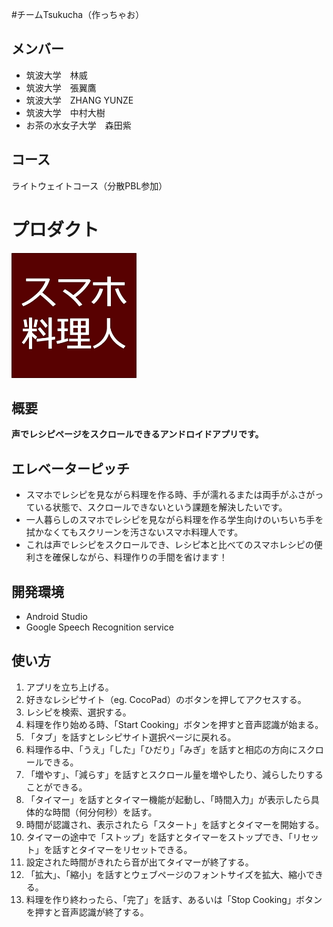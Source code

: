 #チームTsukucha（作っちゃお）

## メンバー
- 筑波大学　林威
- 筑波大学　張翼鷹
- 筑波大学　ZHANG YUNZE
- 筑波大学　中村大樹
- お茶の水女子大学　森田紫

## コース
ライトウェイトコース（分散PBL参加）

# プロダクト
<img src="./img/Product icon.png" width="200px">

## 概要
**声でレシピページをスクロールできるアンドロイドアプリです。**


## エレベーターピッチ
- スマホでレシピを見ながら料理を作る時、手が濡れるまたは両手がふさがっている状態で、スクロールできないという課題を解決したいです。
- 一人暮らしのスマホでレシピを見ながら料理を作る学生向けのいちいち手を拭かなくてもスクリーンを汚さないスマホ料理人です。
- これは声でレシピをスクロールでき、レシピ本と比べてのスマホレシピの便利さを確保しながら、料理作りの手間を省けます！

## 開発環境
- Android Studio
- Google Speech Recognition service

## 使い方
1. アプリを立ち上げる。
2. 好きなレシピサイト（eg. CocoPad）のボタンを押してアクセスする。
3. レシピを検索、選択する。
4. 料理を作り始める時、「Start Cooking」ボタンを押すと音声認識が始まる。
5. 「タブ」を話すとレシピサイト選択ページに戻れる。
6. 料理作る中、「うえ」「した」「ひだり」「みぎ」を話すと相応の方向にスクロールできる。
7. 「増やす」、「減らす」を話すとスクロール量を増やしたり、減らしたりすることができる。
8. 「タイマー」を話すとタイマー機能が起動し、「時間入力」が表示したら具体的な時間（何分何秒）を話す。
9. 時間が認識され、表示されたら「スタート」を話すとタイマーを開始する。
10. タイマーの途中で「ストップ」を話すとタイマーをストップでき、「リセット」を話すとタイマーをリセットできる。
11. 設定された時間がきれたら音が出てタイマーが終了する。
12. 「拡大」、「縮小」を話すとウェブページのフォントサイズを拡大、縮小できる。
13. 料理を作り終わったら、「完了」を話す、あるいは「Stop Cooking」ボタンを押すと音声認識が終了する。












